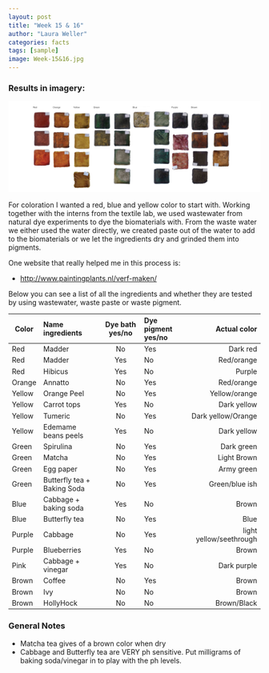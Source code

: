 ```yaml
---
layout: post
title: "Week 15 & 16"
author: "Laura Weller"
categories: facts
tags: [sample]
image: Week-15&16.jpg
---
```


### Results in imagery:
<img src="./assets/img/Week-15a.jpg" alt="Week-15a">

For coloration I wanted a red, blue and yellow color to start with. Working together with the interns from the textile lab, we used wastewater from natural dye experiments to dye the biomaterials with. From the waste water we either used the water directly, we created paste out of the water to add to the biomaterials or we let the ingredients dry and grinded them into pigments. 

One website that really helped me in this process is:
- http://www.paintingplants.nl/verf-maken/

Below you can see a list of all the ingredients and whether they are tested by using wastewater, waste paste or waste pigment.  

Color              | Name ingredients             | Dye bath yes/no    | Dye pigment yes/no | Actual color     
------------------ | :--------------------------- | :----------------: | :----------------- | -----------------: 
Red                | Madder                       | No                 | Yes                | Dark red 
Red                | Madder                       | Yes                | No                 | Red/orange
Red                | Hibicus                      | Yes                | No                 | Purple
Orange             | Annatto                      | No                 | Yes                | Red/orange       
Yellow             | Orange Peel                  | No                 | Yes                | Yellow/orange
Yellow             | Carrot tops                  | Yes                | No                 | Dark yellow
Yellow             | Tumeric                      | No                 | Yes                | Dark yellow/Orange
Yellow             | Edemame beans peels          | Yes                | No                 | Dark yellow 
Green              | Spirulina                    | No                 | Yes                | Dark green
Green              | Matcha                       | No                 | Yes                | Light Brown 
Green              | Egg paper                    | No                 | Yes                | Army green
Green              | Butterfly tea + Baking Soda  | No                 | Yes                | Green/blue ish
Blue               | Cabbage + baking soda        | Yes                | No                 | Brown
Blue               | Butterfly tea                | No                 | Yes                | Blue    
Purple             | Cabbage                      | No                 | Yes                | light yellow/seethrough
Purple             | Blueberries                  | Yes                | No                 | Brown
Pink               | Cabbage + vinegar            | Yes                | No                 | Dark purple
Brown              | Coffee                       | No                 | Yes                | Brown
Brown              | Ivy                          | No                 | No                 | Brown
Brown              | HollyHock                    | No                 | No                 | Brown/Black

### General Notes
- Matcha tea gives of a brown color when dry
- Cabbage and Butterfly tea are VERY ph sensitive. Put milligrams of baking soda/vinegar in to play with the ph levels. 


